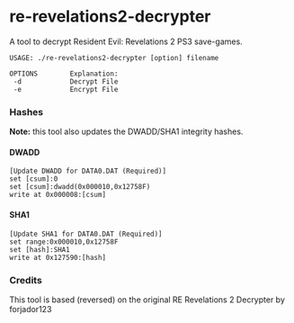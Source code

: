 # re-revelations2-decrypter

A tool to decrypt Resident Evil: Revelations 2 PS3 save-games.

```
USAGE: ./re-revelations2-decrypter [option] filename

OPTIONS        Explanation:
 -d            Decrypt File
 -e            Encrypt File
```

### Hashes

**Note:** this tool also updates the DWADD/SHA1 integrity hashes.

#### DWADD

```
[Update DWADD for DATA0.DAT (Required)]
set [csum]:0
set [csum]:dwadd(0x000010,0x12758F)
write at 0x000008:[csum]
```

#### SHA1

```
[Update SHA1 for DATA0.DAT (Required)]
set range:0x000010,0x12758F
set [hash]:SHA1
write at 0x127590:[hash]
```

### Credits

This tool is based (reversed) on the original RE Revelations 2 Decrypter by forjador123
